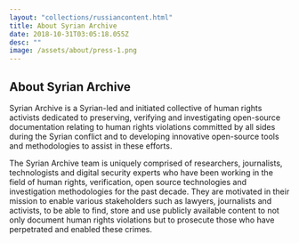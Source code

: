 ```yaml
---
layout: "collections/russiancontent.html"
title: About Syrian Archive
date: 2018-10-31T03:05:18.055Z
desc: ""
image: /assets/about/press-1.png
---
```


## About Syrian Archive

Syrian Archive is a Syrian-led and initiated collective of human rights activists dedicated to preserving, verifying and investigating open-source documentation relating to human rights violations committed by all sides during the Syrian conflict and to developing innovative open-source tools and methodologies to assist in these efforts.

The Syrian Archive team is uniquely comprised of researchers, journalists, technologists and digital security experts who have been working in the field of human rights, verification, open source technologies and investigation methodologies for the past decade. They are motivated in their mission to enable various stakeholders such as lawyers, journalists and activists, to be able to find, store and use publicly available content to not only document human rights violations but to prosecute those who have perpetrated and enabled these crimes.
